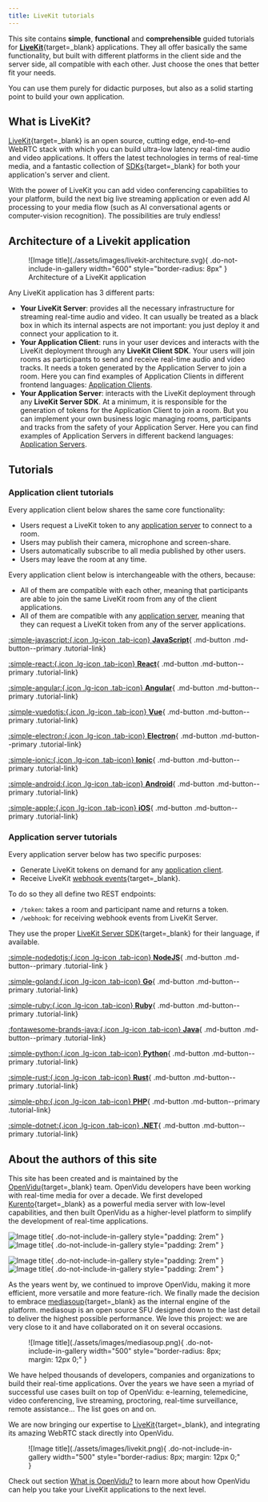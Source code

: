 ```yaml
---
title: LiveKit tutorials
---
```


This site contains **simple**, **functional** and **comprehensible** guided tutorials for [**LiveKit**](https://livekit.io/){target=\_blank} applications. They all offer basically the same functionality, but built with different platforms in the client side and the server side, all compatible with each other. Just choose the ones that better fit your needs.

You can use them purely for didactic purposes, but also as a solid starting point to build your own application.

## What is LiveKit?

[LiveKit](https://livekit.io/){target=\_blank} is an open source, cutting edge, end-to-end WebRTC stack with which you can build ultra-low latency real-time audio and video applications. It offers the latest technologies in terms of real-time media, and a fantastic collection of [SDKs](https://docs.livekit.io/reference/){target=\_blank} for both your application's server and client.

With the power of LiveKit you can add video conferencing capabilities to your platform, build the next big live streaming application or even add AI processing to your media flow (such as AI conversational agents or computer-vision recognition). The possibilities are truly endless!

## Architecture of a Livekit application

<figure markdown="span">
  ![Image title](./assets/images/livekit-architecture.svg){ .do-not-include-in-gallery width="600" style="border-radius: 8px" }
  <figcaption>Architecture of a LiveKit application</figcaption>
</figure>

Any LiveKit application has 3 different parts:

- **Your LiveKit Server**: provides all the necessary infrastructure for streaming real-time audio and video. It can usually be treated as a black box in which its internal aspects are not important: you just deploy it and connect your application to it.
- **Your Application Client**: runs in your user devices and interacts with the LiveKit deployment through any **LiveKit Client SDK**. Your users will join rooms as participants to send and receive real-time audio and video tracks. It needs a token generated by the Application Server to join a room. Here you can find examples of Application Clients in different frontend languages: [Application Clients](./tutorials/application-client/).
- **Your Application Server**: interacts with the LiveKit deployment through any **LiveKit Server SDK**. At a minimum, it is responsible for the generation of tokens for the Application Client to join a room. But you can implement your own business logic managing rooms, participants and tracks from the safety of your Application Server. Here you can find examples of Application Servers in different backend languages: [Application Servers](./tutorials/application-server/).

## Tutorials

### Application client tutorials

Every application client below shares the same core functionality:

- Users request a LiveKit token to any [application server](#application-server-tutorials) to connect to a room.
- Users may publish their camera, microphone and screen-share.
- Users automatically subscribe to all media published by other users.
- Users may leave the room at any time.
  <!-- - Users may mute and unmute their tracks. -->
  <!--- Users may select which camera, microphone or screen they want to publish.-->
  <!--- Users may communicate through a chat.-->

Every application client below is interchangeable with the others, because:

- All of them are compatible with each other, meaning that participants are able to join the same LiveKit room from any of the client applications.
- All of them are compatible with any [application server](#application-server-tutorials), meaning that they can request a LiveKit token from any of the server applications.

<div class="tutorials-container" markdown>

[:simple-javascript:{.icon .lg-icon .tab-icon} **JavaScript**](./tutorials/application-client/javascript.md){ .md-button .md-button--primary .tutorial-link}

[:simple-react:{.icon .lg-icon .tab-icon} **React**](./tutorials/application-client/react.md){ .md-button .md-button--primary .tutorial-link}

[:simple-angular:{.icon .lg-icon .tab-icon} **Angular**](./tutorials/application-client/angular.md){ .md-button .md-button--primary .tutorial-link}

[:simple-vuedotjs:{.icon .lg-icon .tab-icon} **Vue**](./tutorials/application-client/vue.md){ .md-button .md-button--primary .tutorial-link}

[:simple-electron:{.icon .lg-icon .tab-icon} **Electron**](./tutorials/application-client/electron.md){ .md-button .md-button--primary .tutorial-link}

[:simple-ionic:{.icon .lg-icon .tab-icon} **Ionic**](./tutorials/application-client/ionic.md){ .md-button .md-button--primary .tutorial-link}

<!-- [:simple-react:{.icon .lg-icon .tab-icon} **React Native**](./tutorials/application-client/react.md){ .md-button .md-button--primary .tutorial-link} -->

<!-- [:simple-flutter:{.icon .lg-icon .tab-icon} **Flutter**](./tutorials/application-client/flutter.md){ .md-button .md-button--primary .tutorial-link} -->

[:simple-android:{.icon .lg-icon .tab-icon} **Android**](./tutorials/application-client/android.md){ .md-button .md-button--primary .tutorial-link}

[:simple-apple:{.icon .lg-icon .tab-icon} **iOS**](./tutorials/application-client/ios.md){ .md-button .md-button--primary .tutorial-link}

</div>

### Application server tutorials

Every application server below has two specific purposes:

- Generate LiveKit tokens on demand for any [application client](#application-client-tutorials).
- Receive LiveKit [webhook events](https://docs.livekit.io/realtime/server/webhooks/){target=\_blank}.

To do so they all define two REST endpoints:

- `/token`: takes a room and participant name and returns a token.
- `/webhook`: for receiving webhook events from LiveKit Server.

They use the proper [LiveKit Server SDK](https://docs.livekit.io/reference/){target=\_blank} for their language, if available.

<div class="tutorials-container" markdown>

[:simple-nodedotjs:{.icon .lg-icon .tab-icon} **NodeJS**](./tutorials/application-server/node.md){ .md-button .md-button--primary .tutorial-link }

[:simple-goland:{.icon .lg-icon .tab-icon} **Go**](./tutorials/application-server/go.md){ .md-button .md-button--primary .tutorial-link}

[:simple-ruby:{.icon .lg-icon .tab-icon} **Ruby**](./tutorials/application-server/ruby.md){ .md-button .md-button--primary .tutorial-link}

[:fontawesome-brands-java:{.icon .lg-icon .tab-icon} **Java**](./tutorials/application-server/java.md){ .md-button .md-button--primary .tutorial-link}

[:simple-python:{.icon .lg-icon .tab-icon} **Python**](./tutorials/application-server/python.md){ .md-button .md-button--primary .tutorial-link}

[:simple-rust:{.icon .lg-icon .tab-icon} **Rust**](./tutorials/application-server/rust.md){ .md-button .md-button--primary .tutorial-link}

[:simple-php:{.icon .lg-icon .tab-icon} **PHP**](./tutorials/application-server/php.md){ .md-button .md-button--primary .tutorial-link}

[:simple-dotnet:{.icon .lg-icon .tab-icon} **.NET**](./tutorials/application-server/dotnet.md){ .md-button .md-button--primary .tutorial-link}

</div>

<!--### Advanced tutorials

Explore more advanced features of LiveKit: recording, screen-sharing and participant roles.

<div class="tutorials-container" markdown>

[:material-record-rec:{.icon .lg-icon .tab-icon} **Egress**](./tutorials/advanced-tutorials/recording.md){ .md-button .md-button--primary .tutorial-link }

[:material-monitor-screenshot:{.icon .lg-icon .tab-icon} **Screen share**](./tutorials/advanced-tutorials/screenshare.md){ .md-button .md-button--primary .tutorial-link }

[:fontawesome-solid-user-shield:{.icon .lg-icon .tab-icon} **Roles**](./tutorials/advanced-tutorials/roles.md){ .md-button .md-button--primary .tutorial-link }

</div>-->

## About the authors of this site

This site has been created and is maintained by the [OpenVidu](https://openvidu.io){target=\_blank} team. OpenVidu developers have been working with real-time media for over a decade. We first developed [Kurento](https://kurento.openvidu.io/){target=\_blank} as a powerful media server with low-level capabilities, and then built OpenVidu as a higher-level platform to simplify the development of real-time applications.

<div class="grid" markdown>

![Image title](./assets/images/kurento-white.png#only-dark){ .do-not-include-in-gallery style="padding: 2rem" }
![Image title](./assets/images/kurento-black.png#only-light){ .do-not-include-in-gallery style="padding: 2rem" }

![Image title](./assets/images/openvidu_white_bg_transp_cropped.png#only-dark){ .do-not-include-in-gallery style="padding: 2rem" }
![Image title](./assets/images/openvidu_grey_bg_transp_cropped.png#only-light){ .do-not-include-in-gallery style="padding: 2rem" }

</div>

As the years went by, we continued to improve OpenVidu, making it more efficient, more versatile and more feature-rich. We finally made the decision to embrace [mediasoup](https://mediasoup.org/){target=\_blank} as the internal engine of the platform. mediasoup is an open source SFU designed down to the last detail to deliver the highest possible performance. We love this project: we are very close to it and have collaborated on it on several occasions.

<figure markdown="span">
  ![Image title](./assets/images/mediasoup.png){ .do-not-include-in-gallery width="500" style="border-radius: 8px; margin: 12px 0;" }
</figure>

We have helped thousands of developers, companies and organizations to build their real-time applications. Over the years we have seen a myriad of successful use cases built on top of OpenVidu: e-learning, telemedicine, video conferencing, live streaming, proctoring, real-time surveillance, remote assistance... The list goes on and on.

We are now bringing our expertise to [LiveKit](https://livekit.io/){target=\_blank}, and integrating its amazing WebRTC stack directly into OpenVidu.

<figure markdown="span">
  ![Image title](./assets/images/livekit.png){ .do-not-include-in-gallery width="500" style="border-radius: 8px; margin: 12px 0;" }
</figure>

Check out section [What is OpenVidu?](./about-openvidu.md) to learn more about how OpenVidu can help you take your LiveKit applications to the next level.

<br>